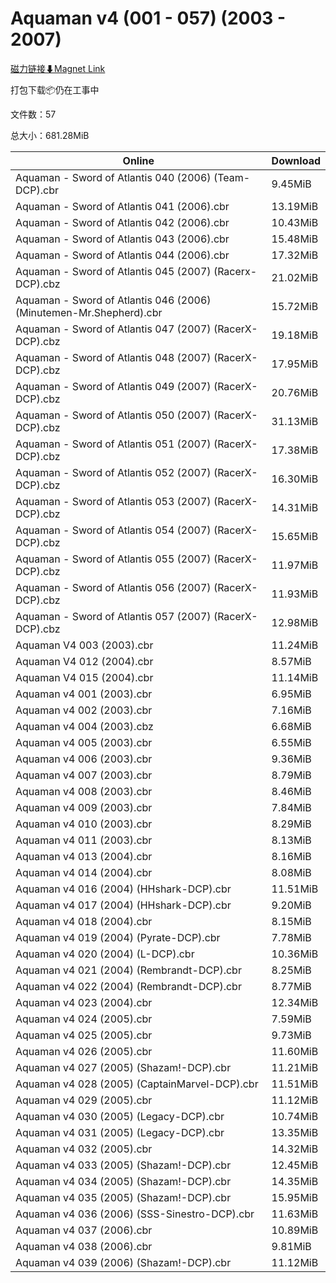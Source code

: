 # Aquaman v4 (001 - 057) (2003 - 2007)

[磁力链接⬇Magnet Link](magnet:?xt=urn:btih:c1fe8b8e25c047ff26555f5d450730e8d6e9541a&dn=Aquaman%20v4%20%28001%20-%20057%29%20%282003%20-%202007%29)

打包下载📦仍在工事中

文件数：57

总大小：681.28MiB

Online | Download
--- | ---
Aquaman - Sword of Atlantis 040 (2006) (Team-DCP).cbr | 9.45MiB
Aquaman - Sword of Atlantis 041 (2006).cbr | 13.19MiB
Aquaman - Sword of Atlantis 042 (2006).cbr | 10.43MiB
Aquaman - Sword of Atlantis 043 (2006).cbr | 15.48MiB
Aquaman - Sword of Atlantis 044 (2006).cbr | 17.32MiB
Aquaman - Sword of Atlantis 045 (2007) (Racerx-DCP).cbz | 21.02MiB
Aquaman - Sword of Atlantis 046 (2006) (Minutemen-Mr.Shepherd).cbr | 15.72MiB
Aquaman - Sword of Atlantis 047 (2007) (RacerX-DCP).cbz | 19.18MiB
Aquaman - Sword of Atlantis 048 (2007) (RacerX-DCP).cbz | 17.95MiB
Aquaman - Sword of Atlantis 049 (2007) (RacerX-DCP).cbz | 20.76MiB
Aquaman - Sword of Atlantis 050 (2007) (RacerX-DCP).cbz | 31.13MiB
Aquaman - Sword of Atlantis 051 (2007) (RacerX-DCP).cbz | 17.38MiB
Aquaman - Sword of Atlantis 052 (2007) (RacerX-DCP).cbz | 16.30MiB
Aquaman - Sword of Atlantis 053 (2007) (RacerX-DCP).cbz | 14.31MiB
Aquaman - Sword of Atlantis 054 (2007) (RacerX-DCP).cbz | 15.65MiB
Aquaman - Sword of Atlantis 055 (2007) (RacerX-DCP).cbz | 11.97MiB
Aquaman - Sword of Atlantis 056 (2007) (RacerX-DCP).cbz | 11.93MiB
Aquaman - Sword of Atlantis 057 (2007) (RacerX-DCP).cbz | 12.98MiB
Aquaman V4 003 (2003).cbr | 11.24MiB
Aquaman V4 012 (2004).cbr | 8.57MiB
Aquaman V4 015 (2004).cbr | 11.14MiB
Aquaman v4 001 (2003).cbr | 6.95MiB
Aquaman v4 002 (2003).cbr | 7.16MiB
Aquaman v4 004 (2003).cbz | 6.68MiB
Aquaman v4 005 (2003).cbr | 6.55MiB
Aquaman v4 006 (2003).cbr | 9.36MiB
Aquaman v4 007 (2003).cbr | 8.79MiB
Aquaman v4 008 (2003).cbr | 8.46MiB
Aquaman v4 009 (2003).cbr | 7.84MiB
Aquaman v4 010 (2003).cbr | 8.29MiB
Aquaman v4 011 (2003).cbr | 8.13MiB
Aquaman v4 013 (2004).cbr | 8.16MiB
Aquaman v4 014 (2004).cbr | 8.08MiB
Aquaman v4 016 (2004) (HHshark-DCP).cbr | 11.51MiB
Aquaman v4 017 (2004) (HHshark-DCP).cbr | 9.20MiB
Aquaman v4 018 (2004).cbr | 8.15MiB
Aquaman v4 019 (2004) (Pyrate-DCP).cbr | 7.78MiB
Aquaman v4 020 (2004) (L-DCP).cbr | 10.36MiB
Aquaman v4 021 (2004) (Rembrandt-DCP).cbr | 8.25MiB
Aquaman v4 022 (2004) (Rembrandt-DCP).cbr | 8.77MiB
Aquaman v4 023 (2004).cbr | 12.34MiB
Aquaman v4 024 (2005).cbr | 7.59MiB
Aquaman v4 025 (2005).cbr | 9.73MiB
Aquaman v4 026 (2005).cbr | 11.60MiB
Aquaman v4 027 (2005) (Shazam!-DCP).cbr | 11.21MiB
Aquaman v4 028 (2005) (CaptainMarvel-DCP).cbr | 11.51MiB
Aquaman v4 029 (2005).cbr | 11.12MiB
Aquaman v4 030 (2005) (Legacy-DCP).cbr | 10.74MiB
Aquaman v4 031 (2005) (Legacy-DCP).cbr | 13.35MiB
Aquaman v4 032 (2005).cbr | 14.32MiB
Aquaman v4 033 (2005) (Shazam!-DCP).cbr | 12.45MiB
Aquaman v4 034 (2005) (Shazam!-DCP).cbr | 14.35MiB
Aquaman v4 035 (2005) (Shazam!-DCP).cbr | 15.95MiB
Aquaman v4 036 (2006) (SSS-Sinestro-DCP).cbr | 11.63MiB
Aquaman v4 037 (2006).cbr | 10.89MiB
Aquaman v4 038 (2006).cbr | 9.81MiB
Aquaman v4 039 (2006) (Shazam!-DCP).cbr | 11.12MiB